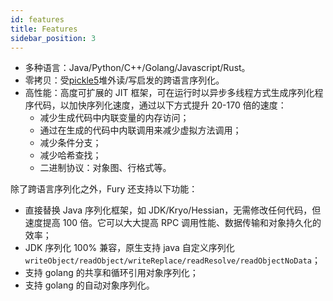 ```yaml
---
id: features
title: Features
sidebar_position: 3
---
```


- 多种语言：Java/Python/C++/Golang/Javascript/Rust。
- 零拷贝：受[pickle5](https://peps.python.org/pep-0574/)堆外读/写启发的跨语言序列化。
- 高性能：高度可扩展的 JIT 框架，可在运行时以异步多线程方式生成序列化程序代码，以加快序列化速度，通过以下方式提升 20-170 倍的速度：
  - 减少生成代码中内联变量的内存访问；
  - 通过在生成的代码中内联调用来减少虚拟方法调用；
  - 减少条件分支；
  - 减少哈希查找；
  - 二进制协议：对象图、行格式等。

除了跨语言序列化之外，Fury 还支持以下功能：

- 直接替换 Java 序列化框架，如 JDK/Kryo/Hessian，无需修改任何代码，但速度提高 100 倍。它可以大大提高 RPC 调用性能、数据传输和对象持久化的效率；
- JDK 序列化 100% 兼容，原生支持 java 自定义序列化 `writeObject/readObject/writeReplace/readResolve/readObjectNoData`；
- 支持 golang 的共享和循环引用对象序列化；
- 支持 golang 的自动对象序列化。
